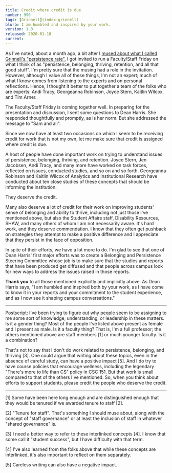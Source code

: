 ```yaml
---
title: Credit where credit is due
number: 990
tags: [Grinnell](index-grinnell)
blurb: I am humbled and inspired by your work.
version: 1.0
released: 2020-01-18
current: 
---
```

As I've noted, about a month ago, a bit after I [mused about
what I called Grinnell's "persistence rate"](persistence-rate-2019-11-19),
I got invited to run a Faculty/Staff Friday on what I think of as
"persistence, belonging, thriving, retention, and all that good
stuff".  I'm pretty sure that the musing had a role in the invitation.
However, although I value all of these things, I'm not an expert;
much of what I know comes from listening to the experts and on
personal reflections.  Hence, I thought it better to put together
a team of the folks who are experts: Andi Tracy, Georgeanna Robinson,
Joyce Stern, Kaitlin Wilcox, and Tim Arner.

The Faculty/Staff Friday is coming together well.  In preparing for
the presentation and discussion, I sent some questions to Dean
Harris.  She responded thoughtfully and promptly, as is her norm.
But she addressed the message to "Sam and all".

Since we now have at least two occasions on which I seem to be receiving
credit for work that is not my own, let me make sure that credit is
assigned where credit is due.

A host of people have done important work on trying to understand
issues of persistence, belonging, thriving, and retention.  Joyce
Stern, Jen Jacobsen, Andi Tracy, and many more have worked on task
forces, reflected on issues, conducted studies, and so on and so
forth.  Georgeanna Robinson and Kaitlin Wilcox of Analytics and
Institutional Research have conducted about ten close studies of
these concepts that should be informing the institution.

They deserve the credit.  

Many also deserve a lot of credit for their work on improving
students' sense of belonging and ability to thrive, including not
just those I've mentioned above, but also the Student Affairs staff,
Disability Resources, SHAW, and many others of whom I am not
necessarily aware.  It's hard work, and they deserve commendation.
I know that they often get pushback on strategies they attempt to
make a positive difference and I appreciate that they persist in
the face of opposition.

In spite of their efforts, we have a lot more to do.  I'm glad to
see that one of Dean Harris' first major efforts was to create a
Belonging and Persistence Steering Committee whose job is to make
sure that the studies and reports that have been produced get
diffused and that people across campus look for new ways to address
the issues raised in those reports.

**Thank you** to all those mentioned explicitly and implicitly
above.  As Dean Harris says, "I am humbled and inspired both by
your work, as I have come to know it in your reports and your
commitment to the student experience, and as I now see it shaping
campus conversations."

---

Postscript: I've been trying to figure out why people seem to be
assigning to me some sort of knowledge, understanding, or leadership
in these matters.  Is it a gender thing?  Most of the people I've
listed above present as female and I present as male.  Is it a
faculty thing?  That is, I'm a full professor; the others mentioned
above are staff members [1] or much younger faculty.  Is it a
combination?

That's not to say that I don't do work related to persistence, belonging,
and thriving [3].  One could argue that writing about these topics,
even in the absence of careful study, can have a positive impact [5].
And I do try to have course policies that encourage wellness, including
the legendary "There's more to life than CS" policy in CSC 151.  But
that work is small compared to that of the others I've mentioned.  So,
when you think about efforts to support students, please credit the
people who deserve the credit.

---

[1] Some have been here long enough and are distinguished enough that 
they would be tenured if we awarded tenure to staff [2].

[2] "Tenure for staff".  That's something I should muse about, along
with the concept of "staff governance" or at least the inclusion of
staff in whatever "shared governance" is.

[3] I need a better way to refer to these interlinked concepts [4].
I know that some call it "student success", but I have difficulty with
that term.

[4] I've also learned from the folks above that while these concepts are
interlinked, it's also important to reflect on them separately.

[5] Careless writing can also have a negative impact.
